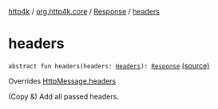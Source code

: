[http4k](../../index.md) / [org.http4k.core](../index.md) / [Response](index.md) / [headers](./headers.md)

# headers

`abstract fun headers(headers: `[`Headers`](../-headers.md)`): `[`Response`](index.md) [(source)](https://github.com/http4k/http4k/blob/master/http4k-core/src/main/kotlin/org/http4k/core/http.kt#L256)

Overrides [HttpMessage.headers](../-http-message/headers.md)

(Copy &amp;) Add all passed headers.

